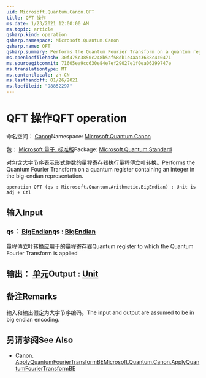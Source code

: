 ```yaml
---
uid: Microsoft.Quantum.Canon.QFT
title: QFT 操作
ms.date: 1/23/2021 12:00:00 AM
ms.topic: article
qsharp.kind: operation
qsharp.namespace: Microsoft.Quantum.Canon
qsharp.name: QFT
qsharp.summary: Performs the Quantum Fourier Transform on a quantum register containing an integer in the big-endian representation.
ms.openlocfilehash: 30f475c3850c248b5af58db1e4aac3638c4c0471
ms.sourcegitcommit: 71605ea9cc630e84e7ef29027e1f0ea06299747e
ms.translationtype: MT
ms.contentlocale: zh-CN
ms.lasthandoff: 01/26/2021
ms.locfileid: "98852297"
---
```

# <a name="qft-operation"></a><span data-ttu-id="39f34-102">QFT 操作</span><span class="sxs-lookup"><span data-stu-id="39f34-102">QFT operation</span></span>

<span data-ttu-id="39f34-103">命名空间： [Canon](xref:Microsoft.Quantum.Canon)</span><span class="sxs-lookup"><span data-stu-id="39f34-103">Namespace: [Microsoft.Quantum.Canon](xref:Microsoft.Quantum.Canon)</span></span>

<span data-ttu-id="39f34-104">包： [Microsoft 量子. 标准版](https://nuget.org/packages/Microsoft.Quantum.Standard)</span><span class="sxs-lookup"><span data-stu-id="39f34-104">Package: [Microsoft.Quantum.Standard](https://nuget.org/packages/Microsoft.Quantum.Standard)</span></span>


<span data-ttu-id="39f34-105">对包含大字节序表示形式整数的量程寄存器执行量程傅立叶转换。</span><span class="sxs-lookup"><span data-stu-id="39f34-105">Performs the Quantum Fourier Transform on a quantum register containing an integer in the big-endian representation.</span></span>

```qsharp
operation QFT (qs : Microsoft.Quantum.Arithmetic.BigEndian) : Unit is Adj + Ctl
```


## <a name="input"></a><span data-ttu-id="39f34-106">输入</span><span class="sxs-lookup"><span data-stu-id="39f34-106">Input</span></span>

### <a name="qs--bigendian"></a><span data-ttu-id="39f34-107">qs： [BigEndian](xref:Microsoft.Quantum.Arithmetic.BigEndian)</span><span class="sxs-lookup"><span data-stu-id="39f34-107">qs : [BigEndian](xref:Microsoft.Quantum.Arithmetic.BigEndian)</span></span>

<span data-ttu-id="39f34-108">量程傅立叶转换应用于的量程寄存器</span><span class="sxs-lookup"><span data-stu-id="39f34-108">Quantum register to which the Quantum Fourier Transform is applied</span></span>



## <a name="output--unit"></a><span data-ttu-id="39f34-109">输出： [单元](xref:microsoft.quantum.lang-ref.unit)</span><span class="sxs-lookup"><span data-stu-id="39f34-109">Output : [Unit](xref:microsoft.quantum.lang-ref.unit)</span></span>



## <a name="remarks"></a><span data-ttu-id="39f34-110">备注</span><span class="sxs-lookup"><span data-stu-id="39f34-110">Remarks</span></span>

<span data-ttu-id="39f34-111">输入和输出假定为大字节序编码。</span><span class="sxs-lookup"><span data-stu-id="39f34-111">The input and output are assumed to be in big endian encoding.</span></span>

## <a name="see-also"></a><span data-ttu-id="39f34-112">另请参阅</span><span class="sxs-lookup"><span data-stu-id="39f34-112">See Also</span></span>

- [<span data-ttu-id="39f34-113">Canon. ApplyQuantumFourierTransformBE</span><span class="sxs-lookup"><span data-stu-id="39f34-113">Microsoft.Quantum.Canon.ApplyQuantumFourierTransformBE</span></span>](xref:Microsoft.Quantum.Canon.ApplyQuantumFourierTransformBE)